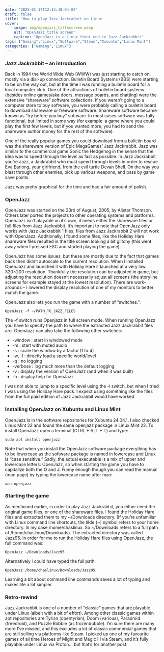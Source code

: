 ```yaml
---
date: '2025-01-17T12:13:40-04:00'
draft: false
title: 'How to play Jazz Jackrabbit on Linux'
cover:
    image: img/openjazz_titlescreen.webp
    alt: "OpenJazz title screen"
    caption: "OpenJazz is a Linux front end to Jazz Jackrabbit"
tags: ["Gaming","Linux","Software","Steam","Xubuntu","Linux Mint"]
categories: ["Gaming","Linux"]
---
```


### Jazz Jackrabbit – an introduction

Back in 1994 the World Wide Web (WWW) was just starting to catch on, mostly via a dial-up connection. Bulletin Board Systems (BBS) were starting to be on the way out, but at the time I was running a bulletin board for a local computer club. One of the attractions of bulletin board systems (besides online games/aka doors, message boards, and chatting) were the extensive “shareware” software collections. If you weren’t going to a computer store to buy software, you were probably calling a bulletin board to download shareware or freeware software. Shareware software became known as “try before you buy” software. In most cases software was fully functional, but limited in some way (for example: a game where you could play the first few levels, but if you wanted more, you had to send the shareware author money for the rest of the software).

One of the really popular games you could download from a bulletin board was the shareware version of Epic MegaGames’ Jazz Jackrabbit. Jazz was similar to the commercial game Sonic the Hedgehog in the sense that the idea was to speed through the level as fast as possible. In Jazz Jackrabbit you’re Jazz, a Jackrabbit who must speed through levels in order to rescue Eva Earlong, your girlfriend, from the evil turtle Devan Shell. On the way you blast through other enemies, pick up various weapons, and pass by game save points.

Jazz was pretty graphical for the time and had a fair amount of polish.

### OpenJazz

OpenJazz was started on the 23rd of August, 2005, by Alister Thomson. Others later ported the projects to other operating systems and platforms. OpenJazz isn’t playable on it’s own, it needs either the shareware files or full files from Jazz Jackrabbit. It’s important to note that OpenJazz only works with Jazz Jackrabbit 1 files, files from Jazz Jackrabbit 2 will not work with OpenJazz. Additionally, I found some files, like the Holiday Hare shareware files resulted in the title screen looking a bit glitchy (this went away when I pressed ESC and started playing the game).

OpenJazz has some issues, but these are mostly due to the fact that games back then didn’t autoscale to the current resolution. When I installed OpenJazz and launched it with Holiday Hare it launched at a very low 320×200 resolution. Thankfully the resolution can be adjusted in game, but adjusting the resolution doesn’t necessarily adjust all screens (the storyline screens for example stayed at the lowest resolution). There are work-arounds – I lowered the display resolution of one of my monitors to better match the game.

OpenJazz also lets you run the game with a number of “switches.”:

```shell
OpenJazz -f ~/PATH_TO_JAZZ_FILES
```

The -f switch runs Openjazz in full screen mode. When running OpenJazz you have to specify the path to where the extracted Jazz Jackrabbit files are. OpenJazz can also take the following other switches:

- \-window : start in windowed mode
- \-m : start with muted audio
- \-s : scale the window by a factor (1 to 4)
- \-w, \-l : directly load a specific world/level
- \-q : no logging
- \-verbose : log much more than the default logging
- \-v : display the version of OpenJazz (and when it was built)
- \-h : display help for OpenJazz

I was not able to jump to a specific level using the -l switch, but when I tried I was using the Holiday Hare pack. I expect using something like the files from the full paid edition of Jazz Jackrabbit would have worked.

### Installing OpenJazz on Xubuntu and Linux Mint

OpenJazz is in the software repositories for Xubuntu 24.04.1. I also checked Linux Mint 22 and found the same openjazz package in Linux Mint 22. To install OpenJazz open a terminal (CTRL + ALT + T) and type:

```shell
sudo apt install openjazz
```

Note that when you install the OpenJazz software package everything has to be lowercase as the software package is named in lowercase and Linux is “case sensitive.” Sadly, the actual executable is a mix of upper and lowercase letters: OpenJazz, so when starting the game you have to capitalize both the O and J. Funny enough though you can read the manual (man page) by typing the lowercase name after man: 

```shell
man openjazz
```

### Starting the game 

As mentioned earlier, in order to play Jazz Jackrabbit, you either need the original game files, or one of the shareware files. I found the Holiday Hare files and extracted them to my \~/Downloads directory. (If you’re unfamiliar with Linux command line shortcuts, the tilde (~) symbol refers to your home directory. In my case /home/chaslinux. So \~/Downloads refers to a full path of /home/chaslinux/Downloads). The extracted directory was called Jazz95. In order for me to run the Holiday Hare files using OpenJazz, the full command was:

```shell
OpenJazz ~/Downloads/Jazz95
```

Alternatively I could have typed the full path:

```shell
OpenJazz /home/chaslinux/Downloads/Jazz95
```

Learning a bit about command line commands saves a lot of typing and makes life a lot simpler.

### Retro-rewind

Jazz Jackrabbit is one of a number of “classic” games that are playable under Linux (albeit with a bit of effort). Among other classic games within apt repositories are Tyrian (opentyrian), Doom (various), Paradroid (freedroid), and Puzzle Bobble (as frozenbubble). I’m sure there are many more I’ve missed, and this excludes a lot of classic commercial games that are still selling via platforms like Steam. I picked up one of my favourite games of all time Heroes of Might and Magic III via Steam, and it’s fully playable under Linux via Proton… but that’s for another post.
